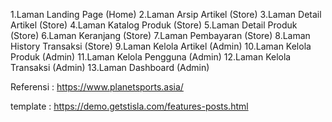 1.Laman Landing Page (Home)
2.Laman Arsip Artikel (Store)
3.Laman Detail Artikel (Store)
4.Laman Katalog Produk (Store)
5.Laman Detail Produk (Store)
6.Laman Keranjang (Store)
7.Laman Pembayaran (Store)
8.Laman History Transaksi (Store)
9.Laman Kelola Artikel (Admin)
10.Laman Kelola Produk (Admin)
11.Laman Kelola Pengguna (Admin)
12.Laman Kelola Transaksi (Admin)
13.Laman Dashboard (Admin)

Referensi : https://www.planetsports.asia/

template : https://demo.getstisla.com/features-posts.html